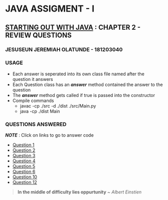 # JAVA ASSIGMENT - I
## [STARTING OUT WITH JAVA](https://www.amazon.com/Starting-Out-Java-Early-Objects/dp/0134462017) : CHAPTER 2 - REVIEW QUESTIONS
### JESUSEUN JEREMIAH OLATUNDE - 181203040 

### USAGE
* Each answer is seperated into its own class file named after the question it answers
* Each Question class has an **_answer_** method contained the answer to the question
* The **_answer_** method gets called if true is passed into the constructor
* Compile commands
	* javac -cp ./src -d ./dist ./src/Main.py 
	* java -cp ./dist Main

### QUESTIONS ANSWERED
**_NOTE_** : Click on links to go to answer code
* [Question 1](https://github.com/Jeremiah-Olatunde/assignment.i/blob/master/src/Question1.java)
* [Question 2](https://github.com/Jeremiah-Olatunde/assignment.i/blob/master/src/Question2.java)
* [Question 3](https://github.com/Jeremiah-Olatunde/assignment.i/blob/master/src/Question3.java)
* [Question 4](https://github.com/Jeremiah-Olatunde/assignment.i/blob/master/src/Question4.java)
* [Question 5](https://github.com/Jeremiah-Olatunde/assignment.i/blob/master/src/Question5.java)
* [Question 6](https://github.com/Jeremiah-Olatunde/assignment.i/blob/master/src/Question6.java)
* [Question 10](https://github.com/Jeremiah-Olatunde/assignment.i/blob/master/src/Question10.java)
* [Question 12](https://github.com/Jeremiah-Olatunde/assignment.i/blob/master/src/Question12.java)

> **In the middle of difficulty lies oppurtunity** ~ _Albert Einstien_

